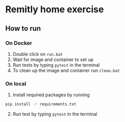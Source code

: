 # Remitly home exercise

## How to run
### On Docker
1. Double click on `run.bat`
2. Wait for image and container to set up
3. Run tests by typing `pytest` in the terminal
3. To clean up the image and container run `clean.bat`

### On local
1. Install required packages by running
```bash
pip install -r requirements.txt
```
2. Run test by typing `pytest` in the terminal
